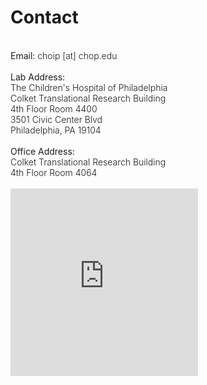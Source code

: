 # Contact

<div class="contact-grid-wrapper">
    <div class="contact-info">
        <!--- Put email information here? But how to avoid spambots? --->
        <br>
        <span style="font-weight:400">Email:</span>
        <span style="font-weight:300">choip [at] chop.edu</span>
        <br><br>
        <!--- Lab and Office Addresses --->
        <span style="font-weight:400">Lab Address:</span>
        <br>
        <span style="font-weight:300">
        The Children's Hospital of Philadelphia<br>
        Colket Translational Research Building<br>
        4th Floor Room 4400<br>
        3501 Civic Center Blvd<br>
        Philadelphia, PA 19104</span><br>
        <br>
        <span style="font-weight:400">Office Address:</span>
        <br>
        <span style="font-weight:300">Colket Translational Research Building<br>
        4th Floor Room 4064</span><br>
        <br>
    </div>
    <div class="contact-map">
        <!--- Embedded Google Map of CTRB --->
        <div class="mapouter">
        <div class="gmap_canvas">
            <iframe width="300" height="300" id="gmap_canvas" src="https://maps.google.com/maps?q=Colket%20Translational%20Research%20Building&t=&z=17&ie=UTF8&iwloc=&output=embed" frameborder="0" scrolling="no" marginheight="0" marginwidth="0">
            </iframe>
        </div>
        </div>
    </div>
    <!-- <div class="contact-photo-grid-item">
        <!--- Picture of something --->
        <!-- <div class="contact-photo-flex">
            <img class="center" src=/img/ctrb_copy.png title="Lots of windows" alt=CTRB style="width:400;border:1px solid #5b5b5b;box-shadow: 4px 4px 4px #e0e0e0;margin-top:2em;">
        </div>
    </div> -->
</div>

